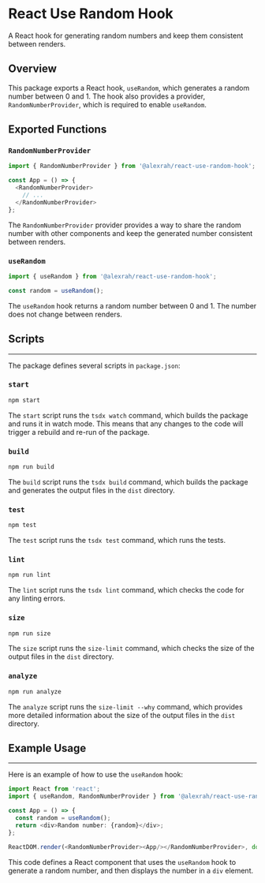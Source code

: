 # React Use Random Hook

A React hook for generating random numbers and keep them consistent between renders.

## Overview

This package exports a React hook, `useRandom`, which generates a random number between 0 and 1. The hook also provides a provider, `RandomNumberProvider`, which is required to enable `useRandom`.

## Exported Functions


### `RandomNumberProvider`

```typescript
import { RandomNumberProvider } from '@alexrah/react-use-random-hook';

const App = () => {
  <RandomNumberProvider>
    // ...
  </RandomNumberProvider>
};
```

The `RandomNumberProvider` provider provides a way to share the random number with other components and keep the generated number consistent between renders.


### `useRandom`

```typescript
import { useRandom } from '@alexrah/react-use-random-hook';

const random = useRandom();
```

The `useRandom` hook returns a random number between 0 and 1. The number does not change between renders.


## Scripts
---------

The package defines several scripts in `package.json`:

### `start`

```bash
npm start
```

The `start` script runs the `tsdx watch` command, which builds the package and runs it in watch mode. This means that any changes to the code will trigger a rebuild and re-run of the package.

### `build`

```bash
npm run build
```

The `build` script runs the `tsdx build` command, which builds the package and generates the output files in the `dist` directory.

### `test`

```bash
npm test
```

The `test` script runs the `tsdx test` command, which runs the tests.

### `lint`

```bash
npm run lint
```

The `lint` script runs the `tsdx lint` command, which checks the code for any linting errors.

### `size`

```bash
npm run size
```

The `size` script runs the `size-limit` command, which checks the size of the output files in the `dist` directory.

### `analyze`

```bash
npm run analyze
```

The `analyze` script runs the `size-limit --why` command, which provides more detailed information about the size of the output files in the `dist` directory.

## Example Usage
---------------

Here is an example of how to use the `useRandom` hook:
```typescript
import React from 'react';
import { useRandom, RandomNumberProvider } from '@alexrah/react-use-random-hook';

const App = () => {
  const random = useRandom();
  return <div>Random number: {random}</div>;
};

ReactDOM.render(<RandomNumberProvider><App/></RandomNumberProvider>, document.getElementById('root'));

```
This code defines a React component that uses the `useRandom` hook to generate a random number, and then displays the number in a `div` element.

